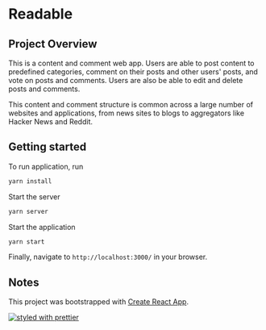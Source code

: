 # Readable

## Project Overview
This is a content and comment web app. Users are able to post content to predefined categories, comment on their posts and other users' posts, and vote on posts and comments. Users are also be able to edit and delete posts and comments.

This content and comment structure is common across a large number of websites and applications, from news sites to blogs to aggregators like Hacker News and Reddit. 

## Getting started
To run application, run
```bash
yarn install
```

Start the server
```bash
yarn server
```

Start the application
```bash
yarn start
```

Finally, navigate to `http://localhost:3000/` in your browser.

## Notes
This project was bootstrapped with [Create React App](https://github.com/facebookincubator/create-react-app).

[![styled with prettier](https://img.shields.io/badge/styled_with-prettier-ff69b4.svg)](https://github.com/prettier/prettier)
